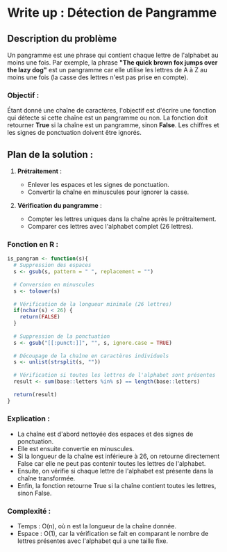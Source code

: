 # Write up : Détection de Pangramme

## Description du problème

Un pangramme est une phrase qui contient chaque lettre de l'alphabet au moins une fois. Par exemple, la phrase **"The quick brown fox jumps over the lazy dog"** est un pangramme car elle utilise les lettres de A à Z au moins une fois (la casse des lettres n'est pas prise en compte).

### Objectif :

Étant donné une chaîne de caractères, l'objectif est d'écrire une fonction qui détecte si cette chaîne est un pangramme ou non. La fonction doit retourner **True** si la chaîne est un pangramme, sinon **False**. Les chiffres et les signes de ponctuation doivent être ignorés.

## Plan de la solution :

1. **Prétraitement** :
   - Enlever les espaces et les signes de ponctuation.
   - Convertir la chaîne en minuscules pour ignorer la casse.

2. **Vérification du pangramme** :
   - Compter les lettres uniques dans la chaîne après le prétraitement.
   - Comparer ces lettres avec l'alphabet complet (26 lettres).

### Fonction en R :

```r
is_pangram <- function(s){
  # Suppression des espaces
  s <- gsub(s, pattern = " ", replacement = "")
  
  # Conversion en minuscules
  s <- tolower(s)
  
  # Vérification de la longueur minimale (26 lettres)
  if(nchar(s) < 26) {
    return(FALSE)
  }
  
  # Suppression de la ponctuation
  s <- gsub("[[:punct:]]", "", s, ignore.case = TRUE)
  
  # Découpage de la chaîne en caractères individuels
  s <- unlist(strsplit(s, ""))
  
  # Vérification si toutes les lettres de l'alphabet sont présentes
  result <- sum(base::letters %in% s) == length(base::letters)
  
  return(result)
}
```

### Explication :
- La chaîne est d'abord nettoyée des espaces et des signes de ponctuation.
- Elle est ensuite convertie en minuscules.
- Si la longueur de la chaîne est inférieure à 26, on retourne directement False car elle ne peut pas contenir toutes les lettres de l'alphabet.
- Ensuite, on vérifie si chaque lettre de l'alphabet est présente dans la chaîne transformée.
- Enfin, la fonction retourne True si la chaîne contient toutes les lettres, sinon False.

### Complexité :
- Temps : O(n), où n est la longueur de la chaîne donnée.
- Espace : O(1), car la vérification se fait en comparant le nombre de lettres présentes avec l'alphabet qui a une taille fixe.